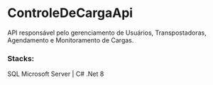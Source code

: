 # ControleDeCargaApi
API responsável pelo gerenciamento de Usuários, Transpostadoras, Agendamento e Monitoramento de Cargas.

### Stacks:
SQL Microsoft Server | C# .Net 8 
